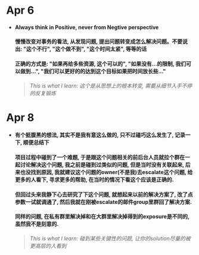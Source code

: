 # Apr 6

- #### Always think in Positive, never from Negtive perspective

  #### 慢慢改变对事务的看法, 从发现问题, 提出问题转变成怎么解决问题。不要说出: "这个不行", "这个做不到", "这个时间太紧", 等等的话
  
  #### 正确的方式是: "如果再给多些资源, 这个可以的", "如果没有...的限制, 我们可以做到...", "我们可以更好的的达到这个目标如果把时间放长些..."

  
  > *This is what I learn: 这个是从思想上的根本转变, 需要从细节入手不停的反复锻炼*



# Apr 8

- #### 有个挺腹黑的想法, 其实不是我有意这么做的, 只不过碰巧这么发生了, 记录一下, 顺便总结下

  #### 项目过程中碰到了一个难题, 于是跟这个问题相关的前后台人员就拉个群在一起讨论解决这个问题, 我之前是碰到过类似的问题, 但是当时没有关联起来, 后来也没找到原因, 我就建议这个问题的owner(不是我)去escalate这个问题, 给更多的人看下, 寻求更多的帮助, 在当时的情况下看这个应该是正确的.
  
  #### 但回过头来我静下心去研究了下这个问题, 就想起来以前的解决方案了, 改了点参数一试就调通了, 然后我就在刚被escalate的邮件group里群回了解决方案. 
  
  #### 同样的问题, 在私有群里解决掉和在大群里解决掉得到的exposure是不同的, 虽然我不是刻意的.

  
  > *This is what I learn: 碰到某些关键性的问题, 让你的solution尽量的被更高层的人看到*

